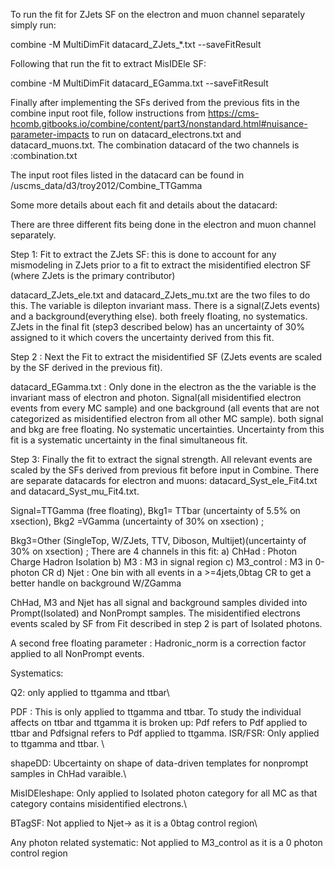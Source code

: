 To run the fit for ZJets SF on the electron and muon channel separately simply run:

combine -M MultiDimFit datacard_ZJets_*.txt --saveFitResult

Following that run the fit to extract MisIDEle SF:

combine -M MultiDimFit datacard_EGamma.txt --saveFitResult


Finally after implementing the SFs derived from the previous fits in the combine input root file, follow instructions from https://cms-hcomb.gitbooks.io/combine/content/part3/nonstandard.html#nuisance-parameter-impacts
to run on datacard_electrons.txt and datacard_muons.txt. The combination datacard of the two channels is :combination.txt

The input root files listed in the datacard can be found in /uscms_data/d3/troy2012/Combine_TTGamma

Some more details about each fit and details about the datacard:

There are three different fits being done in the electron and muon channel separately.

Step 1: Fit to extract the ZJets SF: this is done to account for any mismodeling in ZJets prior to a fit to extract the misidentified electron SF
(where ZJets is the primary contributor)

datacard_ZJets_ele.txt and datacard_ZJets_mu.txt are the two files to do this. The variable is dilepton invariant mass. 
There is a signal(ZJets events) and a background(everything else). both freely floating, no systematics.
ZJets in the final fit (step3 described below) has an uncertainty of 30% assigned to it which covers the uncertainty derived from this fit.

Step 2 : Next the Fit to extract the misidentified SF (ZJets events are scaled by the SF derived in the previous fit).

datacard_EGamma.txt : Only done in the electron as the the variable is the invariant mass of electron and photon.
Signal(all misidentified electron events from every MC sample) and one background 
(all events that are not categorized as misidentified electron from all other MC sample).
both signal and bkg are free floating. No systematic uncertainties.
Uncertainty from this fit is a systematic uncertainty in the final simultaneous fit.

Step 3: Finally the fit to extract the signal strength. All relevant events are scaled by the SFs derived from previous fit before input in Combine.
There are separate datacards for electron and muons: datacard_Syst_ele_Fit4.txt and datacard_Syst_mu_Fit4.txt.

Signal=TTGamma (free floating), Bkg1= TTbar (uncertainty of 5.5% on xsection),
Bkg2 =VGamma  (uncertainty of 30% on xsection) ;

Bkg3=Other (SingleTop, W/ZJets, TTV, Diboson, Multijet)(uncertainty of 30% on xsection) ;
There are 4 channels in this fit: 
a) ChHad : Photon Charge Hadron Isolation
b) M3    : M3 in signal region
c) M3_control : M3 in 0-photon CR
d) Njet  : One bin with all events in a >=4jets,0btag CR to get a better handle on background W/ZGamma

ChHad, M3 and Njet has all signal and background samples divided into Prompt(Isolated) and NonPrompt samples. The misidentified electrons events scaled
by SF from Fit described in step 2 is part of Isolated photons.

A second free floating parameter : Hadronic_norm is a correction factor applied to all NonPrompt events.

Systematics:

Q2: only applied to ttgamma and ttbar\

PDF : This is only applied to ttgamma and ttbar. To study the individual affects on ttbar and ttgamma it is broken up:
Pdf refers to Pdf applied to ttbar and Pdfsignal refers to Pdf applied to ttgamma.
ISR/FSR: Only applied to ttgamma and ttbar. \

shapeDD: Ubcertainty on shape of data-driven templates for nonprompt samples in ChHad varaible.\

MisIDEleshape: Only applied to Isolated photon category for all MC as that category contains misidentified electrons.\

BTagSF: Not applied to Njet-> as it is a 0btag control region\

Any photon related systematic: Not applied to M3_control as it is a 0 photon control region


